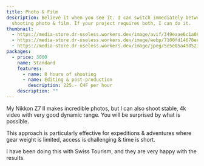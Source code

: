 ```yaml
---
title: Photo & Film
description: Believe it when you see it. I can switch immediately between
  shooting photo & film. If your project requires both, I can do it.
thumbnail:
  - https://media-store.dr-useless.workers.dev/image/avif/349eaae6c1a06cb4b88fc27fc87db4bd1e44b67ccae17ea1ee8a146bf6c5a6ab
  - https://media-store.dr-useless.workers.dev/image/webp/7100fd14678ee00a2af1a564e7730a402ece7e81976706a98711741a0f936bd9
  - https://media-store.dr-useless.workers.dev/image/jpeg/5e5e05a490523d8ee30182322b77e8d77ce2389f81ef8779b8fba13baa01aec4
packages:
  - price: 3000
    name: Standard
    features:
      - name: 8 hours of shooting
      - name: Editing & post-production
        description: 225.- CHF per hour
    description: ""
---
```

My Nikkon Z7 II makes incredible photos, but I can also shoot stable, 4k video with very good dynamic range. You will be surprised by what is possible.

This approach is particularly effective for expeditions & adventures where gear weight is limited, access is challenging & time is short.

I have been doing this with Swiss Tourism, and they are very happy with the results.